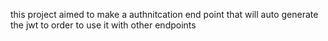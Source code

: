 this project aimed to make a authnitcation end point that will auto generate the jwt to order to use it with other endpoints
